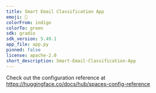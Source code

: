 ```yaml
---
title: Smart Email Classification App
emoji: 🐢
colorFrom: indigo
colorTo: green
sdk: gradio
sdk_version: 5.49.1
app_file: app.py
pinned: false
license: apache-2.0
short_description: Smart-Email-Classification-App
---
```


Check out the configuration reference at https://huggingface.co/docs/hub/spaces-config-reference
